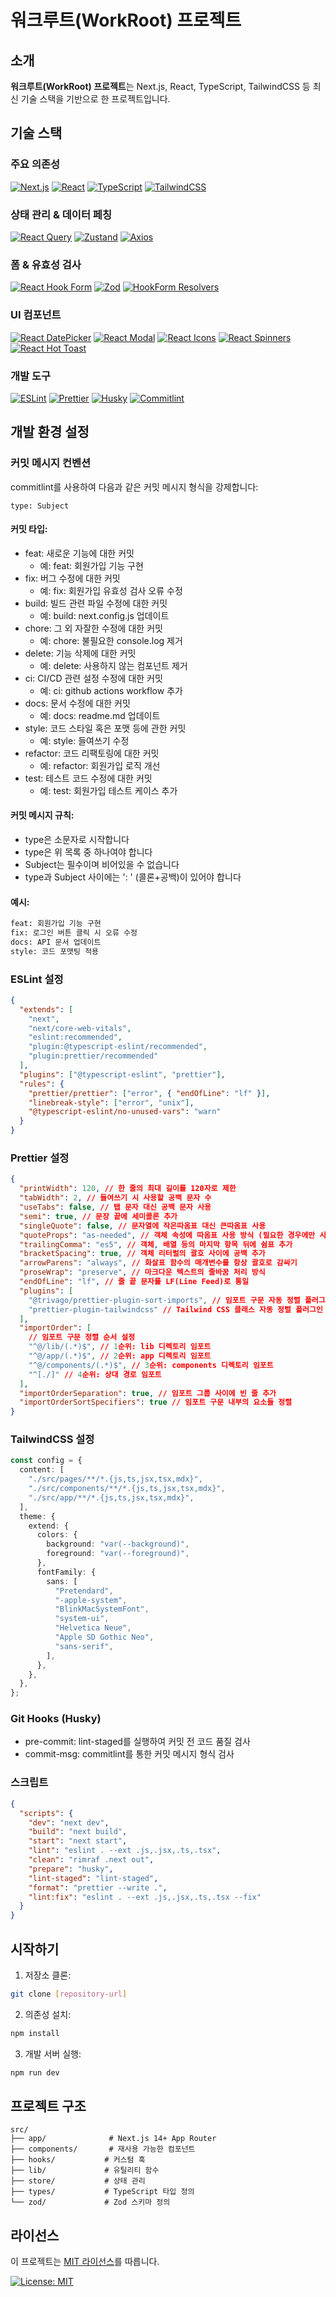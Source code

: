 # 워크루트(WorkRoot) 프로젝트

## 소개

**워크루트(WorkRoot) 프로젝트**는 Next.js, React, TypeScript, TailwindCSS 등 최신 기술 스택을 기반으로 한 프로젝트입니다.

## 기술 스택

### 주요 의존성

[![Next.js](https://img.shields.io/badge/Next.js-14.2.15-black?logo=next.js)](https://nextjs.org/)
[![React](https://img.shields.io/badge/React-18-blue?logo=react)](https://reactjs.org/)
[![TypeScript](https://img.shields.io/badge/TypeScript-5-blue?logo=typescript)](https://www.typescriptlang.org/)
[![TailwindCSS](https://img.shields.io/badge/TailwindCSS-3.4.14-38B2AC?logo=tailwind-css)](https://tailwindcss.com/)

### 상태 관리 & 데이터 페칭

[![React Query](https://img.shields.io/badge/@tanstack/react--query-5.59.19-FF4154?logo=react-query)](https://tanstack.com/query)
[![Zustand](https://img.shields.io/badge/Zustand-5.0.1-brown)](https://github.com/pmndrs/zustand)
[![Axios](https://img.shields.io/badge/Axios-1.7.7-5A29E4?logo=axios)](https://axios-http.com/)

### 폼 & 유효성 검사

[![React Hook Form](https://img.shields.io/badge/React%20Hook%20Form-7.53.0-EC5990)](https://react-hook-form.com/)
[![Zod](https://img.shields.io/badge/Zod-3.23.8-3068B7)](https://zod.dev/)
[![HookForm Resolvers](https://img.shields.io/badge/@hookform/resolvers-3.9.0-EC5990)](https://github.com/react-hook-form/resolvers)

### UI 컴포넌트

[![React DatePicker](https://img.shields.io/badge/React%20DatePicker-7.4.0-216BA5)](https://reactdatepicker.com/)
[![React Modal](https://img.shields.io/badge/React%20Modal-3.16.1-black)](https://github.com/reactjs/react-modal)
[![React Icons](https://img.shields.io/badge/React%20Icons-5.3.0-E91E63)](https://react-icons.github.io/react-icons)
[![React Spinners](https://img.shields.io/badge/React%20Spinners-0.14.1-36D7B7)](https://www.davidhu.io/react-spinners/)
[![React Hot Toast](https://img.shields.io/badge/React%20Hot%20Toast-2.4.1-FF4444)](https://react-hot-toast.com/)

### 개발 도구

[![ESLint](https://img.shields.io/badge/ESLint-8.57.1-4B32C3?logo=eslint)](https://eslint.org/)
[![Prettier](https://img.shields.io/badge/Prettier-3.3.3-F7B93E?logo=prettier)](https://prettier.io/)
[![Husky](https://img.shields.io/badge/Husky-9.1.6-yellow?logo=git)](https://typicode.github.io/husky/)
[![Commitlint](https://img.shields.io/badge/Commitlint-19.5.0-green?logo=commitlint)](https://commitlint.js.org/)

## 개발 환경 설정

### 커밋 메시지 컨벤션

commitlint를 사용하여 다음과 같은 커밋 메시지 형식을 강제합니다:

```
type: Subject
```

#### 커밋 타입:

- feat: 새로운 기능에 대한 커밋
  - 예: feat: 회원가입 기능 구현
- fix: 버그 수정에 대한 커밋
  - 예: fix: 회원가입 유효성 검사 오류 수정
- build: 빌드 관련 파일 수정에 대한 커밋
  - 예: build: next.config.js 업데이트
- chore: 그 외 자잘한 수정에 대한 커밋
  - 예: chore: 불필요한 console.log 제거
- delete: 기능 삭제에 대한 커밋
  - 예: delete: 사용하지 않는 컴포넌트 제거
- ci: CI/CD 관련 설정 수정에 대한 커밋
  - 예: ci: github actions workflow 추가
- docs: 문서 수정에 대한 커밋
  - 예: docs: readme.md 업데이트
- style: 코드 스타일 혹은 포맷 등에 관한 커밋
  - 예: style: 들여쓰기 수정
- refactor: 코드 리팩토링에 대한 커밋
  - 예: refactor: 회원가입 로직 개선
- test: 테스트 코드 수정에 대한 커밋
  - 예: test: 회원가입 테스트 케이스 추가

#### 커밋 메시지 규칙:

- type은 소문자로 시작합니다
- type은 위 목록 중 하나여야 합니다
- Subject는 필수이며 비어있을 수 없습니다
- type과 Subject 사이에는 ': ' (콜론+공백)이 있어야 합니다

#### 예시:

```bash
feat: 회원가입 기능 구현
fix: 로그인 버튼 클릭 시 오류 수정
docs: API 문서 업데이트
style: 코드 포맷팅 적용
```

### ESLint 설정

```json
{
  "extends": [
    "next",
    "next/core-web-vitals",
    "eslint:recommended",
    "plugin:@typescript-eslint/recommended",
    "plugin:prettier/recommended"
  ],
  "plugins": ["@typescript-eslint", "prettier"],
  "rules": {
    "prettier/prettier": ["error", { "endOfLine": "lf" }],
    "linebreak-style": ["error", "unix"],
    "@typescript-eslint/no-unused-vars": "warn"
  }
}
```

### Prettier 설정

```json
{
  "printWidth": 120, // 한 줄의 최대 길이를 120자로 제한
  "tabWidth": 2, // 들여쓰기 시 사용할 공백 문자 수
  "useTabs": false, // 탭 문자 대신 공백 문자 사용
  "semi": true, // 문장 끝에 세미콜론 추가
  "singleQuote": false, // 문자열에 작은따옴표 대신 큰따옴표 사용
  "quoteProps": "as-needed", // 객체 속성에 따옴표 사용 방식 (필요한 경우에만 사용)
  "trailingComma": "es5", // 객체, 배열 등의 마지막 항목 뒤에 쉼표 추가
  "bracketSpacing": true, // 객체 리터럴의 괄호 사이에 공백 추가
  "arrowParens": "always", // 화살표 함수의 매개변수를 항상 괄호로 감싸기
  "proseWrap": "preserve", // 마크다운 텍스트의 줄바꿈 처리 방식
  "endOfLine": "lf", // 줄 끝 문자를 LF(Line Feed)로 통일
  "plugins": [
    "@trivago/prettier-plugin-sort-imports", // 임포트 구문 자동 정렬 플러그인
    "prettier-plugin-tailwindcss" // Tailwind CSS 클래스 자동 정렬 플러그인
  ],
  "importOrder": [
    // 임포트 구문 정렬 순서 설정
    "^@/lib/(.*)$", // 1순위: lib 디렉토리 임포트
    "^@/app/(.*)$", // 2순위: app 디렉토리 임포트
    "^@/components/(.*)$", // 3순위: components 디렉토리 임포트
    "^[./]" // 4순위: 상대 경로 임포트
  ],
  "importOrderSeparation": true, // 임포트 그룹 사이에 빈 줄 추가
  "importOrderSortSpecifiers": true // 임포트 구문 내부의 요소들 정렬
}
```

### TailwindCSS 설정

```typescript
const config = {
  content: [
    "./src/pages/**/*.{js,ts,jsx,tsx,mdx}",
    "./src/components/**/*.{js,ts,jsx,tsx,mdx}",
    "./src/app/**/*.{js,ts,jsx,tsx,mdx}",
  ],
  theme: {
    extend: {
      colors: {
        background: "var(--background)",
        foreground: "var(--foreground)",
      },
      fontFamily: {
        sans: [
          "Pretendard",
          "-apple-system",
          "BlinkMacSystemFont",
          "system-ui",
          "Helvetica Neue",
          "Apple SD Gothic Neo",
          "sans-serif",
        ],
      },
    },
  },
};
```

### Git Hooks (Husky)

- pre-commit: lint-staged를 실행하여 커밋 전 코드 품질 검사
- commit-msg: commitlint를 통한 커밋 메시지 형식 검사

### 스크립트

```json
{
  "scripts": {
    "dev": "next dev",
    "build": "next build",
    "start": "next start",
    "lint": "eslint . --ext .js,.jsx,.ts,.tsx",
    "clean": "rimraf .next out",
    "prepare": "husky",
    "lint-staged": "lint-staged",
    "format": "prettier --write .",
    "lint:fix": "eslint . --ext .js,.jsx,.ts,.tsx --fix"
  }
}
```

## 시작하기

1. 저장소 클론:

```bash
git clone [repository-url]
```

2. 의존성 설치:

```bash
npm install
```

3. 개발 서버 실행:

```bash
npm run dev
```

## 프로젝트 구조

```
src/
├── app/              # Next.js 14+ App Router
├── components/       # 재사용 가능한 컴포넌트
├── hooks/           # 커스텀 훅
├── lib/             # 유틸리티 함수
├── store/           # 상태 관리
├── types/           # TypeScript 타입 정의
└── zod/             # Zod 스키마 정의
```

## 라이선스

이 프로젝트는 [MIT 라이선스](./LICENSE)를 따릅니다.

[![License: MIT](https://img.shields.io/badge/License-MIT-yellow.svg)](./LICENSE)

